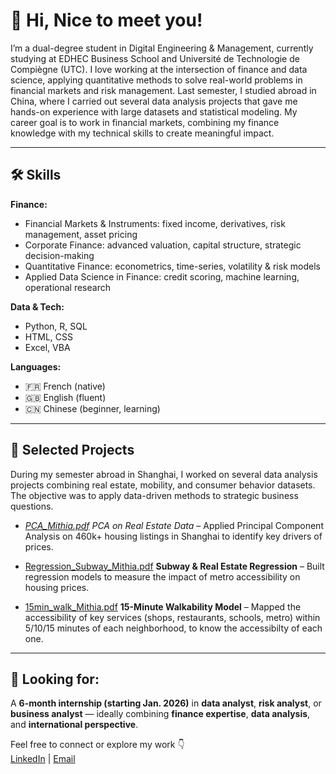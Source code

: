 # 👋 Hi, Nice to meet you! 

I’m a dual-degree student in Digital Engineering & Management, currently studying at EDHEC Business School and Université de Technologie de Compiègne (UTC). I love working at the intersection of finance and data science, applying quantitative methods to solve real-world problems in financial markets and risk management. Last semester, I studied abroad in China, where I carried out several data analysis projects that gave me hands-on experience with large datasets and statistical modeling. My career goal is to work in financial markets, combining my finance knowledge with my technical skills to create meaningful impact.  


---

## 🛠️ Skills
**Finance:**  
- Financial Markets & Instruments: fixed income, derivatives, risk management, asset pricing  
- Corporate Finance: advanced valuation, capital structure, strategic decision-making  
- Quantitative Finance: econometrics, time-series, volatility & risk models  
- Applied Data Science in Finance: credit scoring, machine learning, operational research  
  

**Data & Tech:**  
- Python, R, SQL
- HTML, CSS  
- Excel, VBA 

**Languages:**  
- 🇫🇷 French (native)  
- 🇬🇧 English (fluent)  
- 🇨🇳 Chinese (beginner, learning)  
---

## 📂 Selected Projects 

During my semester abroad in Shanghai, I worked on several data analysis projects combining real estate, mobility, and consumer behavior datasets.  
The objective was to apply data-driven methods to strategic business questions.

- *[PCA_Mithia.pdf](https://github.com/user-attachments/files/22454024/PCA_Mithia.pdf)
*PCA on Real Estate Data** – Applied Principal Component Analysis on 460k+ housing listings in Shanghai to identify key drivers of prices.  

- [Regression_Subway_Mithia.pdf](https://github.com/user-attachments/files/22454027/Regression_Subway_Mithia.pdf)
**Subway & Real Estate Regression** – Built regression models to measure the impact of metro accessibility on housing prices.

- [15min_walk_Mithia.pdf](https://github.com/user-attachments/files/22454029/15min_walk_Mithia.pdf)
**15-Minute Walkability Model** – Mapped the accessibility of key services (shops, restaurants, schools, metro) within 5/10/15 minutes of each neighborhood, to know the accessibilty of each one.


---

## 🎯 Looking for:
A **6-month internship (starting Jan. 2026)** in **data analyst**, **risk analyst**, or **business analyst** — ideally combining **finance expertise**, **data analysis**, and **international perspective**.  

Feel free to connect or explore my work 👇  
[LinkedIn](https://www.linkedin.com/in/mithia-ratsimbarison/) | [Email](mailto:mithia.ratsimbarison@edhec.com)  

